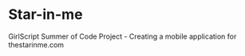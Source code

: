 # Star-in-me
GirlScript Summer of Code Project - Creating a mobile application for thestarinme.com 

